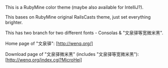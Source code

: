 This is a RubyMine color theme (maybe also available for IntelliJ?).

This bases on RubyMine original RailsCasts theme, just set everything brighter.

This has two branch for two different fonts - Consolas & "文泉驿等宽微米黑".

Home page of "文泉驿": [http://wenq.org/]

Download page of "文泉驿微米黑" (includes "文泉驿等宽微米黑"): [http://wenq.org/index.cgi?MicroHei]

